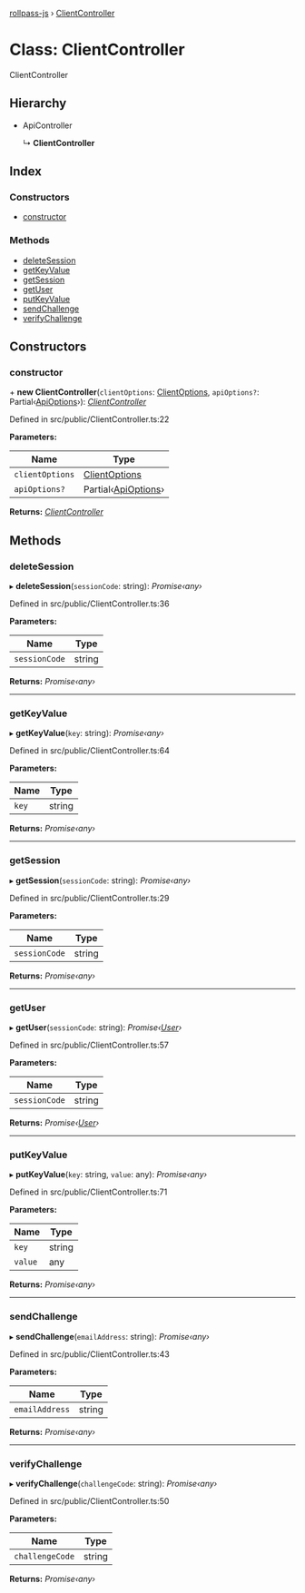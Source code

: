 [rollpass-js](../README.md) › [ClientController](clientcontroller.md)

# Class: ClientController

ClientController

## Hierarchy

* ApiController

  ↳ **ClientController**

## Index

### Constructors

* [constructor](clientcontroller.md#constructor)

### Methods

* [deleteSession](clientcontroller.md#deletesession)
* [getKeyValue](clientcontroller.md#getkeyvalue)
* [getSession](clientcontroller.md#getsession)
* [getUser](clientcontroller.md#getuser)
* [putKeyValue](clientcontroller.md#putkeyvalue)
* [sendChallenge](clientcontroller.md#sendchallenge)
* [verifyChallenge](clientcontroller.md#verifychallenge)

## Constructors

###  constructor

\+ **new ClientController**(`clientOptions`: [ClientOptions](../interfaces/clientoptions.md), `apiOptions?`: Partial‹[ApiOptions](../interfaces/apioptions.md)›): *[ClientController](clientcontroller.md)*

Defined in src/public/ClientController.ts:22

**Parameters:**

Name | Type |
------ | ------ |
`clientOptions` | [ClientOptions](../interfaces/clientoptions.md) |
`apiOptions?` | Partial‹[ApiOptions](../interfaces/apioptions.md)› |

**Returns:** *[ClientController](clientcontroller.md)*

## Methods

###  deleteSession

▸ **deleteSession**(`sessionCode`: string): *Promise‹any›*

Defined in src/public/ClientController.ts:36

**Parameters:**

Name | Type |
------ | ------ |
`sessionCode` | string |

**Returns:** *Promise‹any›*

___

###  getKeyValue

▸ **getKeyValue**(`key`: string): *Promise‹any›*

Defined in src/public/ClientController.ts:64

**Parameters:**

Name | Type |
------ | ------ |
`key` | string |

**Returns:** *Promise‹any›*

___

###  getSession

▸ **getSession**(`sessionCode`: string): *Promise‹any›*

Defined in src/public/ClientController.ts:29

**Parameters:**

Name | Type |
------ | ------ |
`sessionCode` | string |

**Returns:** *Promise‹any›*

___

###  getUser

▸ **getUser**(`sessionCode`: string): *Promise‹[User](../interfaces/user.md)›*

Defined in src/public/ClientController.ts:57

**Parameters:**

Name | Type |
------ | ------ |
`sessionCode` | string |

**Returns:** *Promise‹[User](../interfaces/user.md)›*

___

###  putKeyValue

▸ **putKeyValue**(`key`: string, `value`: any): *Promise‹any›*

Defined in src/public/ClientController.ts:71

**Parameters:**

Name | Type |
------ | ------ |
`key` | string |
`value` | any |

**Returns:** *Promise‹any›*

___

###  sendChallenge

▸ **sendChallenge**(`emailAddress`: string): *Promise‹any›*

Defined in src/public/ClientController.ts:43

**Parameters:**

Name | Type |
------ | ------ |
`emailAddress` | string |

**Returns:** *Promise‹any›*

___

###  verifyChallenge

▸ **verifyChallenge**(`challengeCode`: string): *Promise‹any›*

Defined in src/public/ClientController.ts:50

**Parameters:**

Name | Type |
------ | ------ |
`challengeCode` | string |

**Returns:** *Promise‹any›*
